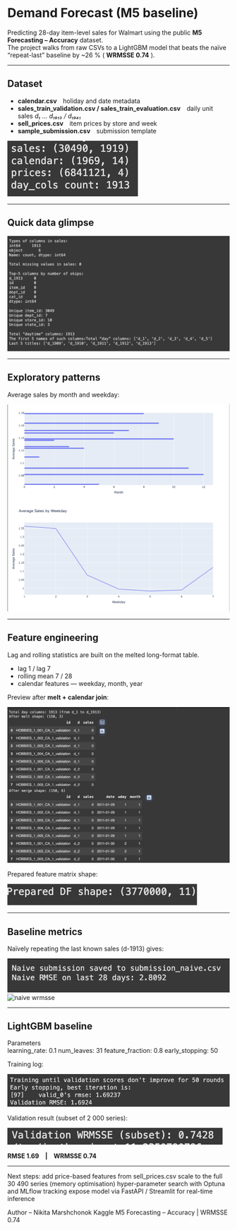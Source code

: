# Demand Forecast (M5 baseline)

Predicting 28-day item-level sales for Walmart using the public **M5 Forecasting – Accuracy** dataset.  
The project walks from raw CSVs to a LightGBM model that beats the naïve “repeat-last” baseline by ~26 % ( **WRMSSE 0.74** ).

---

## Dataset

- **calendar.csv** holiday and date metadata  
- **sales_train_validation.csv / sales_train_evaluation.csv** daily unit sales *d₁ … d₁₉₁₃ / d₁₉₄₁*  
- **sell_prices.csv** item prices by store and week  
- **sample_submission.csv** submission template

![raw shapes](02_demand_forecast/pics/1.png)

---

## Quick data glimpse

![types and nulls](02_demand_forecast/pics/2.png)

---

## Exploratory patterns

Average sales by month and weekday:

![seasonality](02_demand_forecast/pics/4.png)

---

## Feature engineering

Lag and rolling statistics are built on the melted long-format table.

- lag 1 / lag 7  
- rolling mean 7 / 28  
- calendar features — weekday, month, year

Preview after **melt + calendar join**:

![melt merge](02_demand_forecast/pics/3.png)

Prepared feature matrix shape:

![prepared df](02_demand_forecast/pics/8.png)

---

## Baseline metrics

Naïvely repeating the last known sales (d-1913) gives:

![naive rmse](02_demand_forecast/pics/5.png)  
![naive wrmsse](/02_demand_forecastpics/7.png)

---

## LightGBM baseline

Parameters  
learning_rate: 0.1
num_leaves: 31
feature_fraction: 0.8
early_stopping: 50


Training log:

![lgbm training](02_demand_forecast/pics/9.png)

Validation result (subset of 2 000 series):

![lgbm wrmsse](02_demand_forecast/pics/10.png)

**RMSE 1.69 | WRMSSE 0.74**

---

Next steps:
add price-based features from sell_prices.csv
scale to the full 30 490 series (memory optimisation)
hyper-parameter search with Optuna and MLflow tracking
expose model via FastAPI / Streamlit for real-time inference


Author – Nikita Marshchonok
Kaggle M5 Forecasting – Accuracy | WRMSSE 0.74
